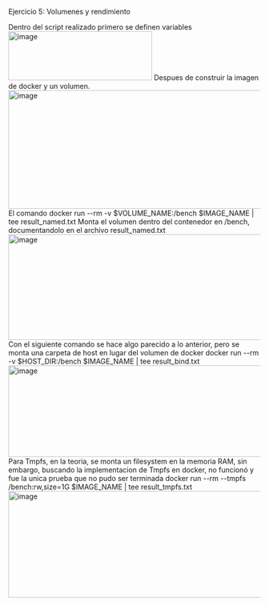 Ejercicio 5: Volumenes y rendimiento

Dentro del script realizado primero se definen variables 
<img width="287" height="98" alt="image" src="https://github.com/user-attachments/assets/72de36bf-44e5-4326-bed9-76f2638c027d" />
Despues de construir la imagen de docker y un volumen. 
<img width="527" height="237" alt="image" src="https://github.com/user-attachments/assets/a0536069-14e6-4b4d-ae12-d7b8996f8a6c" />
El comando 
docker run --rm -v $VOLUME_NAME:/bench $IMAGE_NAME | tee result_named.txt 
Monta el volumen dentro del contenedor en /bench, documentandolo en el archivo result_named.txt
<img width="579" height="211" alt="image" src="https://github.com/user-attachments/assets/8eec7fd2-449d-42bc-af96-160938c9e406" />
Con el siguiente comando se hace algo parecido a lo anterior, pero se monta una carpeta de host en lugar del volumen de docker
docker run --rm -v $HOST_DIR:/bench $IMAGE_NAME | tee result_bind.txt
<img width="585" height="183" alt="image" src="https://github.com/user-attachments/assets/a1d073b4-6d31-4788-b9e7-ee5b38448243" />
Para Tmpfs, en la teoria, se monta un filesystem en la memoria RAM, sin embargo, buscando la implementacion de Tmpfs en docker, no funcionó y fue la unica prueba que no pudo ser terminada 
docker run --rm --tmpfs /bench:rw,size=1G $IMAGE_NAME | tee result_tmpfs.txt
<img width="595" height="213" alt="image" src="https://github.com/user-attachments/assets/96c622fc-641f-4c2c-ae6b-dc3d3b4a1e7c" />




